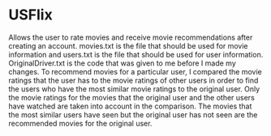 # USFlix
Allows the user to rate movies and receive movie recommendations after creating an account. movies.txt is the file that should be used for movie information and users.txt is the file that should be used for user information. OriginalDriver.txt is the code that was given to me before I made my changes. To recommend movies for a particular user, I compared the movie ratings that the user has to the movie ratings of other users in order to find the users who have the most similar movie ratings to the original user. Only the movie ratings for the movies that the original user and the other users have watched are taken into account in the comparison. The movies that the most similar users have seen but the original user has not seen are the recommended movies for the original user.
